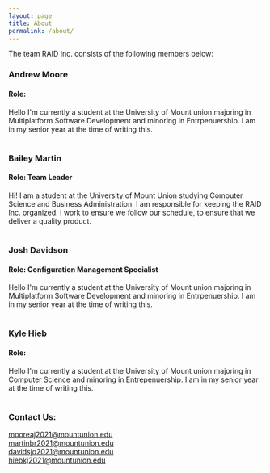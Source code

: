 ```yaml
---
layout: page
title: About
permalink: /about/
---
```


The team RAID Inc. consists of the following members below:

### Andrew Moore
#### Role:
Hello I'm currently a student at the University of Mount union majoring in Multiplatform Software Development and minoring in Entrpenuership. I am in my senior year at the time of writing this.

# 

### Bailey Martin
#### Role: Team Leader
Hi! I am a student at the University of Mount Union studying Computer Science and Business Administration. I am responsible for keeping the RAID Inc. organized. I work to ensure we follow our schedule, to ensure that we deliver a quality product.

# 

### Josh Davidson
#### Role: Configuration Management Specialist
Hello I'm currently a student at the University of Mount union majoring in Multiplatform Software Development and minoring in Entrpenuership. I am in my senior year at the time of writing this.

# 

### Kyle Hieb
#### Role:
Hello I'm currently a student at the University of Mount union majoring in Computer Science and minoring in Entrepenuership. I am in my senior year at the time of writing this.

# 

### Contact Us:

[mooreaj2021@mountunion.edu](mailto:mooreaj2021@mountunion.edu) <br>
[martinbr2021@mountunion.edu](mailto:martinbr2021@mountunion.edu) <br>
[davidsjo2021@mountunion.edu](mailto:davidsjo2021@mountunion.edu) <br>
[hiebkj2021@mountunion.edu](mailto:hiebkj2021@mountunion.edu) <br>

